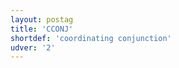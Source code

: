 ```yaml
---
layout: postag
title: 'CCONJ'
shortdef: 'coordinating conjunction'
udver: '2'
---
```

<!-- Interlanguage links updated Út zář 29 20:42:54 CEST 2020 -->
